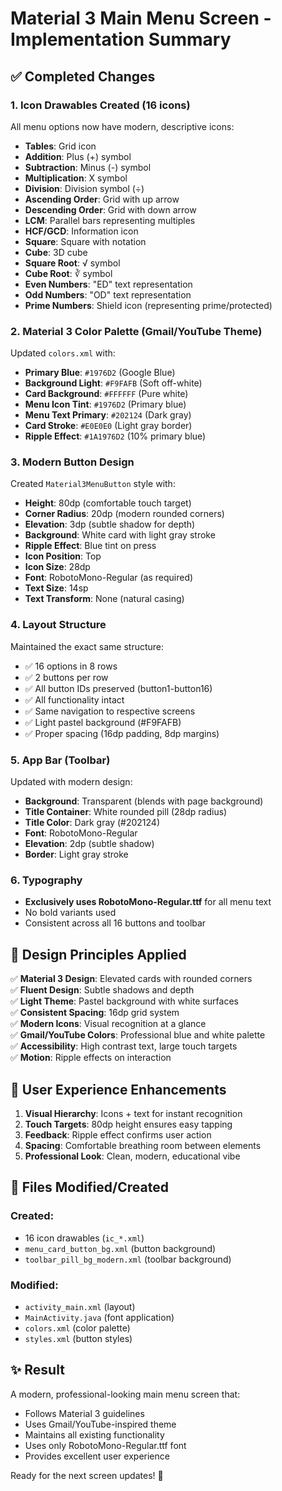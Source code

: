# Material 3 Main Menu Screen - Implementation Summary

## ✅ Completed Changes

### 1. **Icon Drawables Created** (16 icons)
All menu options now have modern, descriptive icons:
- **Tables**: Grid icon
- **Addition**: Plus (+) symbol
- **Subtraction**: Minus (-) symbol
- **Multiplication**: X symbol
- **Division**: Division symbol (÷)
- **Ascending Order**: Grid with up arrow
- **Descending Order**: Grid with down arrow
- **LCM**: Parallel bars representing multiples
- **HCF/GCD**: Information icon
- **Square**: Square with notation
- **Cube**: 3D cube
- **Square Root**: √ symbol
- **Cube Root**: ∛ symbol
- **Even Numbers**: "ED" text representation
- **Odd Numbers**: "OD" text representation
- **Prime Numbers**: Shield icon (representing prime/protected)

### 2. **Material 3 Color Palette** (Gmail/YouTube Theme)
Updated `colors.xml` with:
- **Primary Blue**: `#1976D2` (Google Blue)
- **Background Light**: `#F9FAFB` (Soft off-white)
- **Card Background**: `#FFFFFF` (Pure white)
- **Menu Icon Tint**: `#1976D2` (Primary blue)
- **Menu Text Primary**: `#202124` (Dark gray)
- **Card Stroke**: `#E0E0E0` (Light gray border)
- **Ripple Effect**: `#1A1976D2` (10% primary blue)

### 3. **Modern Button Design**
Created `Material3MenuButton` style with:
- **Height**: 80dp (comfortable touch target)
- **Corner Radius**: 20dp (modern rounded corners)
- **Elevation**: 3dp (subtle shadow for depth)
- **Background**: White card with light gray stroke
- **Ripple Effect**: Blue tint on press
- **Icon Position**: Top
- **Icon Size**: 28dp
- **Font**: RobotoMono-Regular (as required)
- **Text Size**: 14sp
- **Text Transform**: None (natural casing)

### 4. **Layout Structure** 
Maintained the exact same structure:
- ✅ 16 options in 8 rows
- ✅ 2 buttons per row
- ✅ All button IDs preserved (button1-button16)
- ✅ All functionality intact
- ✅ Same navigation to respective screens
- ✅ Light pastel background (#F9FAFB)
- ✅ Proper spacing (16dp padding, 8dp margins)

### 5. **App Bar (Toolbar)**
Updated with modern design:
- **Background**: Transparent (blends with page background)
- **Title Container**: White rounded pill (28dp radius)
- **Title Color**: Dark gray (#202124)
- **Font**: RobotoMono-Regular
- **Elevation**: 2dp (subtle shadow)
- **Border**: Light gray stroke

### 6. **Typography**
- **Exclusively uses RobotoMono-Regular.ttf** for all menu text
- No bold variants used
- Consistent across all 16 buttons and toolbar

## 🎨 Design Principles Applied

✅ **Material 3 Design**: Elevated cards with rounded corners  
✅ **Fluent Design**: Subtle shadows and depth  
✅ **Light Theme**: Pastel background with white surfaces  
✅ **Consistent Spacing**: 16dp grid system  
✅ **Modern Icons**: Visual recognition at a glance  
✅ **Gmail/YouTube Colors**: Professional blue and white palette  
✅ **Accessibility**: High contrast text, large touch targets  
✅ **Motion**: Ripple effects on interaction  

## 📱 User Experience Enhancements

1. **Visual Hierarchy**: Icons + text for instant recognition
2. **Touch Targets**: 80dp height ensures easy tapping
3. **Feedback**: Ripple effect confirms user action
4. **Spacing**: Comfortable breathing room between elements
5. **Professional Look**: Clean, modern, educational vibe

## 🔧 Files Modified/Created

### Created:
- 16 icon drawables (`ic_*.xml`)
- `menu_card_button_bg.xml` (button background)
- `toolbar_pill_bg_modern.xml` (toolbar background)

### Modified:
- `activity_main.xml` (layout)
- `MainActivity.java` (font application)
- `colors.xml` (color palette)
- `styles.xml` (button styles)

## ✨ Result
A modern, professional-looking main menu screen that:
- Follows Material 3 guidelines
- Uses Gmail/YouTube-inspired theme
- Maintains all existing functionality
- Uses only RobotoMono-Regular.ttf font
- Provides excellent user experience

Ready for the next screen updates! 🚀

